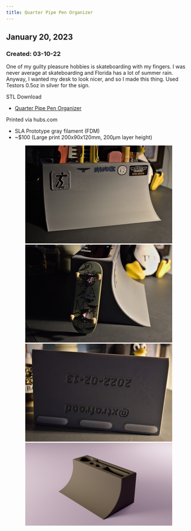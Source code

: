 ```yaml
---
title: Quarter Pipe Pen Organizer
---
```


## January 20, 2023
### Created: 03-10-22

One of my guilty pleasure hobbies is skateboarding with my fingers. I was never average at skateboarding and Florida has a lot of summer rain. Anyway, I wanted my desk to look nicer, and so I made this thing. Used Testors 0.5oz in silver for the sign.

STL Download
- [Quarter Pipe Pen Organizer](/Blog/stuff/stls/quarterpipe_pen_organizer.stl)

Printed via hubs.com
- SLA Prototype gray filament (FDM)
- ~$100 (Large print 200x90x120mm, 200μm layer height)

<div style="text-align: center;">

![albumimg](/Blog/stuff/images/penc_front_blank_style.jpg "Quater Pipe Pen Organizer - front")
![albumimg](/Blog/stuff/images/penc_side_blank_style.jpg "Quater Pipe Pen Organizer - side")
![albumimg](/Blog/stuff/images/penc_back_blank_style.jpg "Quater Pipe Pen Organizer - back")
![albumimg](/Blog/stuff/images/penc_render.png "Quater Pipe Pen Organizer - Fusion 360 render")
<br />

</div>

